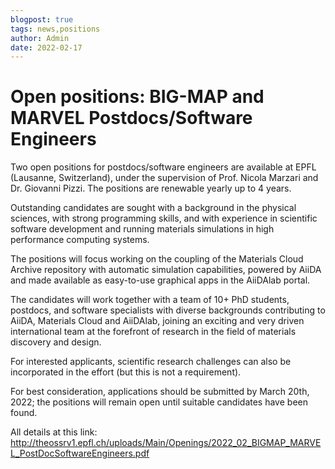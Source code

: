 ```yaml
---
blogpost: true
tags: news,positions
author: Admin
date: 2022-02-17
---
```


# Open positions: BIG-MAP and MARVEL Postdocs/Software Engineers

Two open positions for postdocs/software engineers are available at EPFL (Lausanne, Switzerland), under the supervision of Prof. Nicola Marzari and Dr. Giovanni Pizzi. The positions are renewable yearly up to 4 years.

Outstanding candidates are sought with a background in the physical sciences, with strong programming skills, and with experience in scientific software development and running materials simulations in high performance computing systems.

The positions will focus working on the coupling of the Materials Cloud Archive repository with automatic simulation capabilities, powered by AiiDA and made available as easy-to-use graphical apps in the AiiDAlab portal.

The candidates will work together with a team of 10+ PhD students, postdocs, and software specialists with diverse backgrounds contributing to AiiDA, Materials Cloud and AiiDAlab, joining an exciting and very driven international team at the forefront of research in the field of materials discovery and design.

For interested applicants, scientific research challenges can also be incorporated in the effort (but this is not a requirement).

For best consideration, applications should be submitted by March 20th, 2022; the positions will remain open until suitable candidates have been found.

All details at this link: <http://theossrv1.epfl.ch/uploads/Main/Openings/2022_02_BIGMAP_MARVEL_PostDocSoftwareEngineers.pdf>
